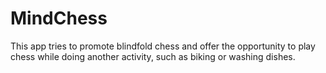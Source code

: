 # MindChess

This app tries to promote blindfold chess and offer the opportunity to play chess while doing another activity, such as biking or washing dishes.
